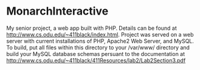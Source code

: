 # MonarchInteractive
My senior project, a web app built with PHP. Details can be found at http://www.cs.odu.edu/~411black/index.html. Project was served on a web server with current installations of PHP, Apache2 Web Server, and MySQL. To build, put all files within this directory to your /var/www/ directory and build your MySQL database schemas persuant to the documentation at http://www.cs.odu.edu/~411black/411Resources/lab2/Lab2Section3.pdf
